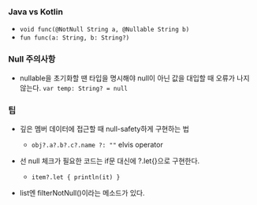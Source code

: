 ### Java vs Kotlin
- ```void func(@NotNull String a, @Nullable String b)```
- ```fun func(a: String, b: String?)```

### Null 주의사항
- nullable을 초기화할 땐 타입을 명시해야 null이 아닌 값을 대입할 때 오류가 나지 않는다. ```var temp: String? = null```

### 팁
- 깊은 멤버 데이터에 접근할 때 null-safety하게 구현하는 법
	- ```obj?.a?.b?.c?.name ?: ""``` elvis operator

- 선 null 체크가 필요한 코드는 if문 대신에 ?.let{}으로 구현한다.
	- ```item?.let { println(it) }```

- list엔 filterNotNull()이라는 메소드가 있다.
